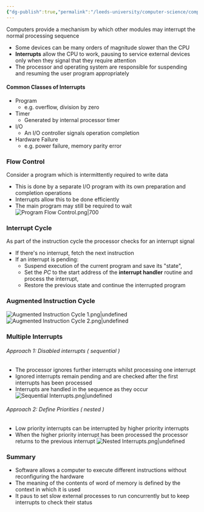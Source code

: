 ```yaml
---
{"dg-publish":true,"permalink":"/leeds-university/computer-science/compulsory-modules/computer-architecture/section-6-system-interrupts/section-6-system-interrupts/","tags":["TODO"]}
---
```


Computers provide a mechanism by which other modules may interrupt the normal processing sequence
- Some devices can be many orders of magnitude slower than the CPU
- **Interrupts** allow the CPU to work, pausing to service external devices only when they signal that they require attention
- The processor and operating system are responsible for suspending and resuming the user program appropriately

#### Common Classes of Interrupts
- Program
	- e.g. overflow, division by zero
- Timer
	- Generated by internal processor timer
- I/O
	- An I/O controller signals operation completion
- Hardware Failure
	- e.g. power failure, memory parity error
### Flow Control
Consider a program which is intermittently required to write data
- This is done by a separate I/O program with its own preparation and completion operations
- Interrupts allow this to be done efficiently 
- The main program may still be required to wait
![Program Flow Control.png|700](/img/user/Leeds%20University/Computer%20Science/Compulsory%20Modules/Computer%20Architecture/Section%206%20-%20System%20Interrupts/Program%20Flow%20Control.png)
### Interrupt Cycle
As part of the instruction cycle the processor checks for an interrupt signal
- If there's no interrupt, fetch the next instruction
- If an interrupt is pending:
	- Suspend execution of the current program and save its "state",
	- Set the *PC* to the start address of the **interrupt handler** routine and process the interrupt,
	- Restore the previous state and continue the interrupted program
### Augmented Instruction Cycle
![Augmented Instruction Cycle 1.png|undefined](/img/user/Leeds%20University/Computer%20Science/Compulsory%20Modules/Computer%20Architecture/Section%206%20-%20System%20Interrupts/Augmented%20Instruction%20Cycle%201.png)
![Augmented Instruction Cycle 2.png|undefined](/img/user/Leeds%20University/Computer%20Science/Compulsory%20Modules/Computer%20Architecture/Section%206%20-%20System%20Interrupts/Augmented%20Instruction%20Cycle%202.png)
### Multiple Interrupts
###### Approach 1: Disabled interrupts ( sequential )
- The processor ignores further interrupts whilst processing one interrupt
- Ignored interrupts remain pending and are checked after the first interrupts has been processed
- Interrupts are handled in the sequence as they occur
![Sequential Interrupts.png|undefined](/img/user/Leeds%20University/Computer%20Science/Compulsory%20Modules/Computer%20Architecture/Section%206%20-%20System%20Interrupts/Sequential%20Interrupts.png)
###### Approach 2: Define Priorities ( nested )
- Low priority interrupts can be interrupted by higher priority interrupts
- When the higher priority interrupt has been processed the processor returns to the previous interrupt
![Nested Interrupts.png|undefined](/img/user/Leeds%20University/Computer%20Science/Compulsory%20Modules/Computer%20Architecture/Section%206%20-%20System%20Interrupts/Nested%20Interrupts.png)
### Summary
- Software allows a computer to execute different instructions without reconfiguring the hardware
- The meaning of the contents of word of memory is defined by the context in which it is used
- It paus to set slow external processes to run concurrently but to keep interrupts to check their status

